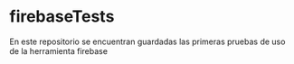 # firebaseTests
En este repositorio se encuentran guardadas las primeras pruebas de uso de la herramienta firebase
